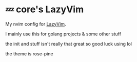 # 💤 core's LazyVim

My nvim config for [LazyVim](https://github.com/LazyVim/LazyVim).

I mainly use this for golang projects & some other stuff

the init and stuff isn't really that great so good luck using lol

the theme is rose-pine

